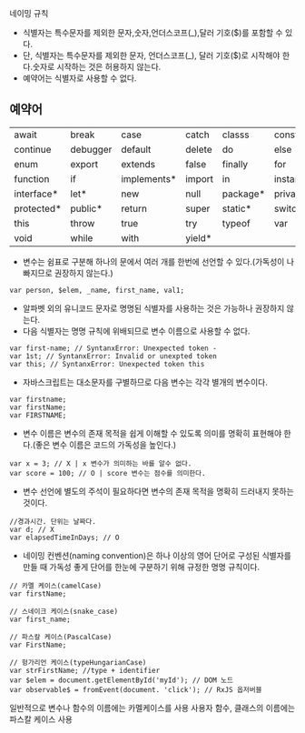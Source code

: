 네이밍 규칙
- 식별자는 특수문자를 제외한 문자,숫자,언더스코프(_),달러 기호($)를 포함할 수 있다.
- 단, 식별자는 특수문자를 제외한 문자, 언더스코프(_), 달러 기호($)로 시작해야 한다.숫자로 시작하는 것은 허용하지 않는다.
- 예약어는 식별자로 사용할 수 없다.

## **예약어**
|||||||
|:---|:---|:---|:---|:---|:---|
|await|break|case|catch|classs|const|
|continue|debugger|default|delete|do|else|
|enum|export|extends|false|finally|for|
|function|if|implements*|import|in|instanceof|
|interface*|let*|new|null|package*|private|
|protected*|public*|return|super|static*|switch|
|this|throw|true|try|typeof|var|
|void|while|with|yield*| | |

- 변수는 쉼표로 구분해 하나의 문에서 여러 개를 한번에 선언할 수 있다.(가독성이 나빠지므로 권장하지 않는다.)
```
var person, $elem, _name, first_name, val1;
```


- 알파벳 외의 유니코드 문자로 명명된 식별자를 사용하는 것은 가능하나 권장하지 않는다.
- 다음 식별자는 명명 규칙에 위배되므로 변수 이름으로 사용할 수 없다.
```
var first-name; // SyntanxError: Unexpected token -
var 1st; // SyntanxError: Invalid or unexpted token
var this; // SyntanxError: Unexpected token this
```
- 자바스크립트는 대소문자를 구별하므로 다음 변수는 각각 별개의 변수이다.
```
var firstname;
var firstName;
var FIRSTNAME;
```
- 변수 이름은 변수의 존재 목적을 쉽게 이해할 수 있도록 의미를 명확히 표현해야 한다.(좋은 변수 이름은 코드의 가독성을 높인다.)
```
var x = 3; // X | x 변수가 의미하는 바를 알수 없다.
var score = 100; // O | score 변수는 점수를 의미한다.
```
- 변수 선언에 별도의 주석이 필요하다면 변수의 존재 목적을 명확히 드러내지 못하는 것이다.
```
//경과시간. 단위는 날짜다.
var d; // X
var elapsedTimeInDays; // O
```

- 네이밍 컨벤션(naming convention)은 하나 이상의 영어 단어로 구성된 식별자를 만들 때 가독성 좋게 단어를 한눈에 구분하기 위해 규정한 명명 규칙이다.
```
// 카멜 케이스(camelCase)
var firstName;

// 스네이크 케이스(snake_case)
var first_name;

// 파스칼 케이스(PascalCase)
var FirstName;

// 헝가리언 케이스(typeHungarianCase)
var strFirstName; //type + identifier
var $elem = document.getElementById('myId'); // DOM 노드
var observable$ = fromEvent(document. 'click'); // RxJS 옵저버블
```

일반적으로 변수나 함수의 이름에는 카멜케이스를 사용
사용자 함수, 클래스의 이름에는 파스칼 케이스 사용
